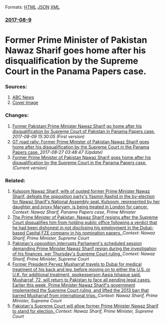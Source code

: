 
Formats: [HTML](/news/2017/08/9/former-prime-minister-of-pakistan-nawaz-sharif-goes-home-after-his-disqualification-by-the-supreme-court-in-the-panama-papers-case.html)  [JSON](/news/2017/08/9/former-prime-minister-of-pakistan-nawaz-sharif-goes-home-after-his-disqualification-by-the-supreme-court-in-the-panama-papers-case.json)  [XML](/news/2017/08/9/former-prime-minister-of-pakistan-nawaz-sharif-goes-home-after-his-disqualification-by-the-supreme-court-in-the-panama-papers-case.xml)  

### [2017-08-9](/news/2017/08/9/index.md)

# Former Prime Minister of Pakistan Nawaz Sharif goes home after his disqualification by the Supreme Court in the Panama Papers case. 




### Sources:

1. [ABC News](http://abcnews.go.com/International/wireStory/deposed-pakistani-pm-lead-rally-security-threats-49107523)
1. [Cover Image](http://a.abcnews.com/images/International/WireAP_cf739fd4ee624407b5fab5894660e8e5_16x9_992.jpg)

### Changes:

1. [ Former Pakistani Prime Minister Nawaz Sharif go home after his disqualification by Supreme Court of Pakistan in Panama Papers case. ](/news/2017/08/9/former-pakistani-prime-minister-nawaz-sharif-go-home-after-his-disqualification-by-supreme-court-of-pakistan-in-panama-papers-case.md) _2017-08-09 15:30:05 (First version)_
2. [GT road rally: Former Prime Minister of Pakistan Nawaz Sharif goes home after his disqualification by the Supreme Court in the Panama Papers case. ](/news/2017/08/9/gt-road-rally-former-prime-minister-of-pakistan-nawaz-sharif-goes-home-after-his-disqualification-by-the-supreme-court-in-the-panama-papers.md) _2017-08-27 03:48:47 (Update)_
2. [Former Prime Minister of Pakistan Nawaz Sharif goes home after his disqualification by the Supreme Court in the Panama Papers case. ](/news/2017/08/9/former-prime-minister-of-pakistan-nawaz-sharif-goes-home-after-his-disqualification-by-the-supreme-court-in-the-panama-papers-case.md) _(Current version)_

### Related:

1. [Kulsoom Nawaz Sharif, wife of ousted former Prime Minister Nawaz Sharif, defeats the opposition party's Yasmin Rashid in the by-election for Nawaz Sharif's National Assembly seat. Kulsoom, represented by her daughter and proxy Maryam, is being treated in London for cancer. ](/news/2017/09/17/kulsoom-nawaz-sharif-wife-of-ousted-former-prime-minister-nawaz-sharif-defeats-the-opposition-party-s-yasmin-rashid-in-the-by-election-for.md) _Context: Nawaz Sharif, Panama Papers case, Prime Minister_
2. [ The Prime Minister of Pakistan, Nawaz Sharif resigns after the Supreme Court disqualifies him from holding public office following a verdict that he had been dishonest in not disclosing his employment in the Dubai-based Capital FZE company in his nomination papers. ](/news/2017/07/28/the-prime-minister-of-pakistan-nawaz-sharif-resigns-after-the-supreme-court-disqualifies-him-from-holding-public-office-following-a-verdic.md) _Context: Nawaz Sharif, Prime Minister, Supreme Court_
3. [Pakistan's opposition interrupts Parliament's scheduled session demanding Prime Minister Nawaz Sharif resign during the investigation of his finances, per Thursday's Supreme Court ruling. ](/news/2017/04/21/pakistan-s-opposition-interrupts-parliament-s-scheduled-session-demanding-prime-minister-nawaz-sharif-resign-during-the-investigation-of-his.md) _Context: Nawaz Sharif, Prime Minister, Supreme Court_
4. [Former President Pervez Musharraf travels to Dubai for medical treatment of his back and leg, before moving on to either the U.S. or U.K. for additional treatment, spokesperson Aasia Ishaque said. Musharraf, 72, will return to Pakistan to face all pending legal cases. Earlier this week, Prime Minister Nawaz Sharif's government implemented the Supreme Court ruling, and lifted the 2013 ban that barred Musharraf from international trips. ](/news/2016/03/18/former-president-pervez-musharraf-travels-to-dubai-for-medical-treatment-of-his-back-and-leg-before-moving-on-to-either-the-u-s-or-u-k-fo.md) _Context: Nawaz Sharif, Prime Minister, Supreme Court_
5. [ Pakistan's Supreme Court will allow former Prime Minister Nawaz Sharif to stand for election. ](/news/2009/05/26/pakistan-s-supreme-court-will-allow-former-prime-minister-nawaz-sharif-to-stand-for-election.md) _Context: Nawaz Sharif, Prime Minister, Supreme Court_
